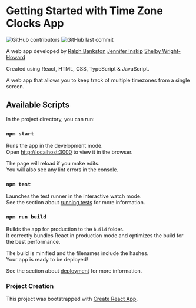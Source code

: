 # Getting Started with Time Zone Clocks App

![GitHub contributors](https://img.shields.io/github/contributors/rbankston/TimeZoneClocks) ![GitHub last commit](https://img.shields.io/github/last-commit/rbankston/TimeZoneClocks)

A web app developed by 
[Ralph Bankston](https://github.com/rbankston)
[Jennifer Inskip](https://github.com/JennaMeri625)
[Shelby Wright-Howard](https://github.com/shelbysue)

Created using React, HTML, CSS, TypeScript & JavaScript.

A web app that allows you to keep track of multiple timezones from a single screen. 

## Available Scripts

In the project directory, you can run:

### `npm start`

Runs the app in the development mode.\
Open [http://localhost:3000](http://localhost:3000) to view it in the browser.

The page will reload if you make edits.\
You will also see any lint errors in the console.

### `npm test`

Launches the test runner in the interactive watch mode.\
See the section about [running tests](https://facebook.github.io/create-react-app/docs/running-tests) for more information.

### `npm run build`

Builds the app for production to the `build` folder.\
It correctly bundles React in production mode and optimizes the build for the best performance.

The build is minified and the filenames include the hashes.\
Your app is ready to be deployed!

See the section about [deployment](https://facebook.github.io/create-react-app/docs/deployment) for more information.

### Project Creation

This project was bootstrapped with [Create React App](https://github.com/facebook/create-react-app).


